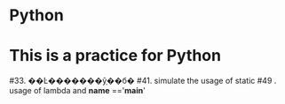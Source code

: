 # Python
# This is a practice for Python


#33. ��Ŀ�������ŷָ��б�
#41. simulate the usage of static
#49 . usage of lambda and __name__ =='__main__'

